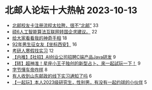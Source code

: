 # 北邮人论坛十大热帖 2023-10-13

- [北邮校友卡注册流程太拉胯，很不“北邮”](https://bbs.byr.cn/article/Talking/6402465) 33
- [硕6人工智能算法互联网转国企求建议。](https://bbs.byr.cn/article/WorkLife/1205493) 22
- [给大家看看我的神奇手相](https://bbs.byr.cn/article/Picture/3351779) 18
- [92年男生征女友【坐标西安】](https://bbs.byr.cn/article/Friends/2045765) 16
- [考研人寒假找实习](https://bbs.byr.cn/article/AimGraduate/1227259) 12
- [【内推】【社招】AI创业公司招聘C端产品Java研发](https://bbs.byr.cn/article/Java/66910) 9
- [【转】超神准！星座小王子独创的新型占卜、來一起試玩一下！](https://bbs.byr.cn/article/Constellations/326533) 9
- [字节懂车帝咋样](https://bbs.byr.cn/article/Job/2196899) 8
- [有人收到山东邮政的线下实习通知了吗](https://bbs.byr.cn/article/Shandong/424818) 6
- [【一起玩】本人2023级研究生，性别男，有没有一起约球的小伙伴](https://bbs.byr.cn/article/Billiards/28297) 5


